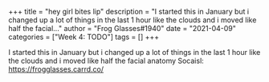 +++
title = "hey girl bites lip"
description = "I started this in  January but i changed up a lot of things in the last 1 hour like the clouds and i moved like half the facial..."
author = "Frog Glasses#1940"
date = "2021-04-09"
categories = ["Week 4: TODO"]
tags = []
+++

I started this in  January but i changed up a lot of things in the last 1 hour like the clouds and i moved like half the facial anatomy
Socaisl:  https://frogglasses.carrd.co/
